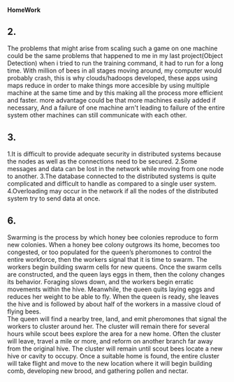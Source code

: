 #### HomeWork
## 2.
   The problems that might arise from scaling such a game on one machine could
   be the same problems that happened to me in my last project(Object Detection) when i tried to run the training command,
   it had to run for a long time. With million of bees in all stages moving around, my computer would probably crash, this is why
   clouds/hadoops developed, these apps using maps reduce in order to make things more accesible by using multiple machine
   at the same time and by this making  all the process more efficient and faster.
   more advantage could be that more machines easily added if necessary, And a failure of one machine arn't leading to failure of the entire system
   other machines can still communicate with each other.
   
## 3.
   1.It is difficult to provide adequate security in distributed systems because the nodes as well as the connections need to be secured.
   2.Some messages and data can be lost in the network while moving from one node to another.
   3.The database connected to the distributed systems is quite complicated and difficult to handle as compared to a single user system.
   4.Overloading may occur in the network if all the nodes of the distributed system try to send data at once.
   
## 6.
   Swarming is the process by which honey bee colonies reproduce to form new colonies. 
   When a honey bee colony outgrows its home, becomes too congested, 
   or too populated for the queen’s pheromones to control the entire workforce,
   then the workers signal that it is time to swarm. The workers begin building swarm cells for new queens. 
   Once the swarm cells are constructed, and the queen lays eggs in them, then the colony changes its behavior.
   Foraging slows down, and the workers begin erratic movements within the hive. 
   Meanwhile, the queen quits laying eggs and reduces her weight to be able to fly. When the queen is ready,
   she leaves the hive and is followed by about half of the workers in a massive cloud of flying bees.  
   The queen will find a nearby tree, land, and emit pheromones that signal the workers to cluster around her. 
   The cluster will remain there for several hours while scout bees explore the area for a new home. Often the cluster will leave, 
   travel a mile or more, and reform on another branch far away from the original hive. 
   The cluster will remain until scout bees locate a new hive or cavity to occupy. 
   Once a suitable home is found, the entire cluster will take flight and move to the new location where it will begin building comb, 
   developing new brood, and gathering pollen and nectar.
